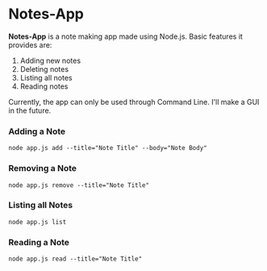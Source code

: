 # Notes-App

**Notes-App** is a note making app made using Node.js. 
Basic features it provides are:
1. Adding new notes
2. Deleting notes
3. Listing all notes
4. Reading notes

Currently, the app can only be used through Command Line. I'll make a GUI in the future.

### Adding a Note
```node app.js add --title="Note Title" --body="Note Body"```

### Removing a Note
```node app.js remove --title="Note Title"```

### Listing all Notes
```node app.js list```

### Reading a Note
```node app.js read --title="Note Title"```

